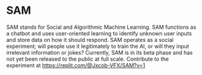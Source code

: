 # SAM
SAM stands for Social and Algorithmic Machine Learning. SAM functions as a chatbot and uses user-oriented learning to identify unknown user inputs and store data on how it should respond. SAM operates as a social experiment; will people use it legitimately to train the AI, or will they input irrelevant information or jokes? Currently, SAM is in its beta phase and has not yet been released to the public at full scale. Contribute to the experiment at https://replit.com/@Jxcob-VFX/SAM?v=1

